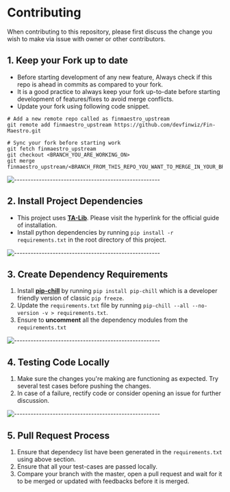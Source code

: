 # Contributing

When contributing to this repository, please first discuss the change you wish to make via issue with owner or other contributors.

## 1. Keep your Fork up to date
* Before starting development of any new feature, Always check if this repo is ahead in commits as compared to your fork.
* It is a good practice to always keep your fork up-to-date before starting development of features/fixes to avoid merge conflicts.
* Update your fork using following code snippet.
```
# Add a new remote repo called as finmaestro_upstream
git remote add finmaestro_upstream https://github.com/devfinwiz/Fin-Maestro.git

# Sync your fork before starting work
git fetch finmaestro_upstream
git checkout <BRANCH_YOU_ARE_WORKING_ON>
git merge finmaestro_upstream/<BRANCH_FROM_THIS_REPO_YOU_WANT_TO_MERGE_IN_YOUR_BRANCH>
```
![-----------------------------------------------------](https://raw.githubusercontent.com/andreasbm/readme/master/assets/lines/rainbow.png)

## 2. Install Project Dependencies

* This project uses [**TA-Lib**](https://github.com/mrjbq7/ta-lib). Please visit the hyperlink for the official guide of installation.
* Install python dependencies by running `pip install -r requirements.txt` in the root directory of this project.

![-----------------------------------------------------](https://raw.githubusercontent.com/andreasbm/readme/master/assets/lines/rainbow.png)

## 3. Create Dependency Requirements

1. Install [**pip-chill**](https://pypi.org/project/pip-chill/) by running `pip install pip-chill` which is a developer friendly version of classic `pip freeze`.
2. Update the `requirements.txt` file by running `pip-chill --all --no-version -v > requirements.txt`.
3. Ensure to **uncomment** all the dependency modules from the `requirements.txt`

![-----------------------------------------------------](https://raw.githubusercontent.com/andreasbm/readme/master/assets/lines/rainbow.png)

## 4. Testing Code Locally

1. Make sure the changes you're making are functioning as expected. Try several test cases before pushing the changes. 
2. In case of a failure, rectify code or consider opening an issue for further discussion.

![-----------------------------------------------------](https://raw.githubusercontent.com/andreasbm/readme/master/assets/lines/rainbow.png)

## 5. Pull Request Process

1. Ensure that dependecy list have been generated in the `requirements.txt` using above section.
2. Ensure that all your test-cases are passed locally.
3. Compare your branch with the master, open a pull request and wait for it to be merged or updated with feedbacks before it is merged. 
